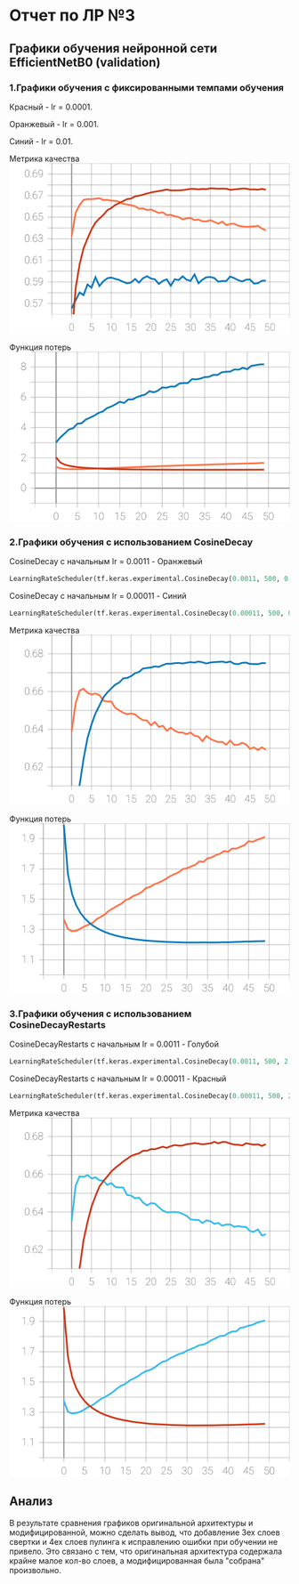 # Отчет по ЛР №3

## Графики обучения нейронной сети EfficientNetB0 (validation)
### 1.Графики обучения с фиксированными темпами обучения

Красный - lr = 0.0001.

Оранжевый - lr = 0.001.

Синий - lr = 0.01.

Метрика качества
![1](https://github.com/k0styamba/CNN-food-101/blob/myoutputLab3/Graphs/Static/epoch_categorical_accuracy.svg)

Функция потерь
![2](https://github.com/k0styamba/CNN-food-101/blob/myoutputLab3/Graphs/Static/epoch_loss.svg)

### 2.Графики обучения с использованием CosineDecay

CosineDecay с начальным lr = 0.0011 - Оранжевый
```python
LearningRateScheduler(tf.keras.experimental.CosineDecay(0.0011, 500, 0.0, None))
```
CosineDecay с начальным lr = 0.00011 - Синий
```python
LearningRateScheduler(tf.keras.experimental.CosineDecay(0.00011, 500, 0.0, None))
```

Метрика качества
![3](https://github.com/k0styamba/CNN-food-101/blob/myoutputLab3/Graphs/CosineDecay/epoch_categorical_accuracy.svg)

Функция потерь
![4](https://github.com/k0styamba/CNN-food-101/blob/myoutputLab3/Graphs/CosineDecay/epoch_loss.svg)

### 3.Графики обучения с использованием CosineDecayRestarts

CosineDecayRestarts с начальным lr = 0.0011 - Голубой
```python
LearningRateScheduler(tf.keras.experimental.CosineDecay(0.0011, 500, 2.0, 1.0, 0.0, None))
```
CosineDecayRestarts с начальным lr = 0.00011 - Красный
```python
LearningRateScheduler(tf.keras.experimental.CosineDecay(0.00011, 500, 2.0, 1.0, 0.0, None))
```

Метрика качества
![5](https://github.com/k0styamba/CNN-food-101/blob/myoutputLab3/Graphs/CosineDecayRestarts/epoch_categorical_accuracy.svg)

Функция потерь
![6](https://github.com/k0styamba/CNN-food-101/blob/myoutputLab3/Graphs/CosineDecayRestarts/epoch_loss.svg)

## Анализ
В результате сравнения графиков оригинальной архитектуры и модифицированной, можно сделать вывод, что добавление 3ех слоев свертки и 4ех слоев пулинга к исправлению ошибки при обучении не привело. Это связано с тем, что оригинальная архитектура содержала крайне малое кол-во слоев, а модифицированная была "собрана" произвольно.
